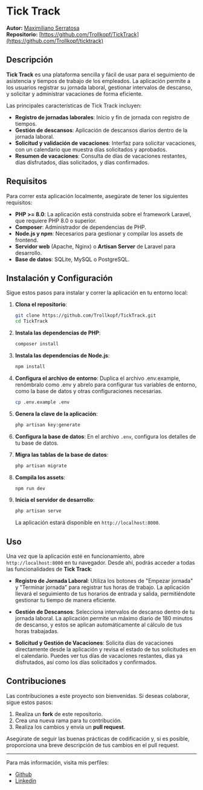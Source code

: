 # Tick Track

**Autor:** [Maximiliano Serratosa](https://github.com/Trollkopf)  
**Repositorio:** [https://github.com/Trollkopf/TickTrack](https://github.com/Trollkopf/ticktrack)

## Descripción

**Tick Track** es una plataforma sencilla y fácil de usar para el seguimiento de asistencia y tiempos de trabajo de los empleados. La aplicación permite a los usuarios registrar su jornada laboral, gestionar intervalos de descanso, y solicitar y administrar vacaciones de forma eficiente. 

Las principales características de Tick Track incluyen:
- **Registro de jornadas laborales**: Inicio y fin de jornada con registro de tiempos.
- **Gestión de descansos**: Aplicación de descansos diarios dentro de la jornada laboral.
- **Solicitud y validación de vacaciones**: Interfaz para solicitar vacaciones, con un calendario que muestra días solicitados y aprobados.
- **Resumen de vacaciones**: Consulta de días de vacaciones restantes, días disfrutados, días solicitados, y días confirmados.

## Requisitos

Para correr esta aplicación localmente, asegúrate de tener los siguientes requisitos:

- **PHP >= 8.0**: La aplicación está construida sobre el framework Laravel, que requiere PHP 8.0 o superior.
- **Composer**: Administrador de dependencias de PHP.
- **Node.js y npm**: Necesarios para gestionar y compilar los assets de frontend.
- **Servidor web** (Apache, Nginx) o **Artisan Server** de Laravel para desarrollo.
- **Base de datos**: SQLite, MySQL o PostgreSQL.

## Instalación y Configuración

Sigue estos pasos para instalar y correr la aplicación en tu entorno local:

1. **Clona el repositorio**:
   ```bash
   git clone https://github.com/Trollkopf/TickTrack.git
   cd TickTrack
   ```

 2. **Instala las dependencias de PHP**:  
     ```bash
    composer install
    ```
 3. **Instala las dependencias de Node.js**:  
     ```bash
    npm install
    ```

 4. **Configura el archivo de entorno**:
    Duplica el archivo .env.example, renómbralo como .env y abrelo para configurar tus variables de entorno, como la base de datos y otras configuraciones necesarias.
    ```bash
    cp .env.example .env
    ```
 5. **Genera la clave de la aplicación**:
    ```bash
    php artisan key:generate
    ```
 6. **Configura la base de datos**:
    En el archivo `.env`, configura los detalles de tu base de datos.

 7. **Migra las tablas de la base de datos**:
    ```bash
    php artisan migrate
    ```
 8. **Compila los assets**:
    ```bash
    npm run dev
    ```
 
 9. **Inicia el servidor de desarrollo**:
    ```bash
    php artisan serve
    ```
    La aplicación estará disponible en `http://localhost:8000`.

## Uso

Una vez que la aplicación esté en funcionamiento, abre `http://localhost:8000` en tu navegador. Desde ahí, podrás acceder a todas las funcionalidades de **Tick Track**:

- **Registro de Jornada Laboral**: Utiliza los botones de "Empezar jornada" y "Terminar jornada" para registrar tus horas de trabajo. La aplicación llevará el seguimiento de tus horarios de entrada y salida, permitiéndote gestionar tu tiempo de manera eficiente.
  
- **Gestión de Descansos**: Selecciona intervalos de descanso dentro de tu jornada laboral. La aplicación permite un máximo diario de 180 minutos de descanso, y estos se aplican automáticamente al cálculo de tus horas trabajadas.

- **Solicitud y Gestión de Vacaciones**: Solicita días de vacaciones directamente desde la aplicación y revisa el estado de tus solicitudes en el calendario. Puedes ver tus días de vacaciones restantes, días ya disfrutados, así como los días solicitados y confirmados.

## Contribuciones

Las contribuciones a este proyecto son bienvenidas. Si deseas colaborar, sigue estos pasos:

1. Realiza un **fork** de este repositorio.
2. Crea una nueva rama para tu contribución.
3. Realiza los cambios y envía un **pull request**.

Asegúrate de seguir las buenas prácticas de codificación y, si es posible, proporciona una breve descripción de tus cambios en el pull request.

---

Para más información, visita mis perfiles:

- [Github](https://github.com/Trollkopf)
- [Linkedin](https://www.linkedin.com/in/maximiliano-serratosa-obladen-full-stack-developer/)
